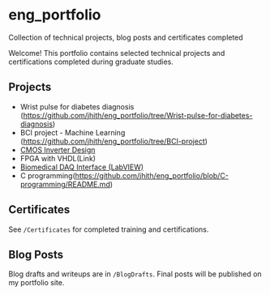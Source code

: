 # eng_portfolio
Collection of technical projects, blog posts and certificates completed

Welcome! This portfolio contains selected technical projects and certifications completed during graduate studies. 

## Projects

- Wrist pulse for diabetes diagnosis (https://github.com/jhith/eng_portfolio/tree/Wrist-pulse-for-diabetes-diagnosis)
- BCI project - Machine Learning (https://github.com/jhith/eng_portfolio/tree/BCI-project)
- [CMOS Inverter Design](link)
- FPGA with VHDL(Link)
- [Biomedical DAQ Interface (LabVIEW)](link)
- C programming(https://github.com/jhith/eng_portfolio/blob/C-programming/README.md)

## Certificates

See `/Certificates` for completed training and certifications.

## Blog Posts

Blog drafts and writeups are in `/BlogDrafts`. Final posts will be published on my portfolio site.
